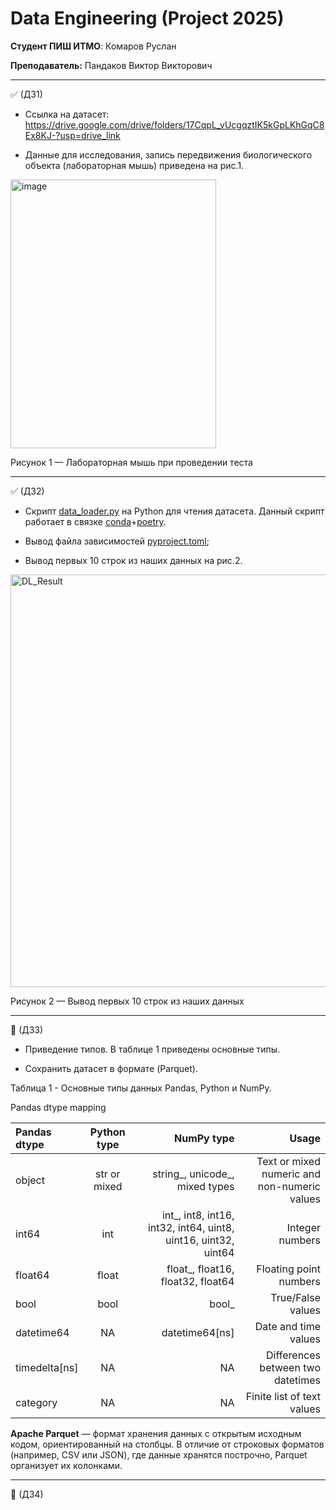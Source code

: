 # **Data Engineering (Project 2025)**

**Студент ПИШ ИТМО**: Комаров Руслан

**Преподаватель:** Пандаков Виктор Викторович
 ____

 :white_check_mark: (ДЗ1) 
 
 - Ссылка на датасет: https://drive.google.com/drive/folders/17CqpL_vUcgqztIK5kGpLKhGqC8Ex8KJ-?usp=drive_link 

 - Данные для исследования, запись передвижения биологического объекта (лабораторная мышь) приведена на рис.1.
<img width="329" height="430" alt="image" src="https://github.com/user-attachments/assets/1f542dbc-c7a1-47f5-954d-73e61a89efba" />
   
Рисунок 1 — Лабораторная мышь при проведении теста
 ____
:white_check_mark: (ДЗ2)

- Скрипт [data_loader.py](https://github.com/Staruslan/data-engineering-2025/blob/main/data_loader.py) на Python для чтения датасета.
Данный скрипт работает в связке [conda](https://docs.conda.io/projects/conda/en/stable/user-guide/tasks/manage-environments.html)+[poetry](https://python-poetry.org/docs/basic-usage/). 


- Вывод файла зависимостей [pyproject.toml](https://github.com/Staruslan/data-engineering-2025/blob/main/pyproject.toml);

- Вывод первых 10 строк из наших данных на рис.2.

<img width="1915" height="660" alt="DL_Result" src="https://github.com/user-attachments/assets/c13ed3d4-ef54-48a0-abe5-a72f1c5fa44d" />


Рисунок 2 — Вывод первых 10 строк из наших данных

____

:black_square_button: (ДЗ3)

- Приведение типов. В таблице 1 приведены основные типы.
  
- Сохранить датасет в формате (Parquet).

Таблица 1 - Основные типы данных  Pandas, Python и NumPy.

Pandas dtype mapping

| Pandas dtype | Python type	   |NumPy type	 |     Usage       |
| :---         |     :---:      |          ---: |         ---: |
| object   |str or mixed     | string_, unicode_, mixed types    |Text or mixed numeric and non-numeric values              |
| int64     | int       |int_, int8, int16, int32, int64, uint8, uint16, uint32, uint64      |Integer numbers              |
| float64     | float       | float_, float16, float32, float64      |	Floating point numbers              |
| bool     | bool       |bool_      |	True/False values              |
| datetime64     | NA       | datetime64[ns]      |Date and time values              |
| timedelta[ns]     | NA       | NA      |Differences between two datetimes              |
| category     | NA       | NA      |	Finite list of text values              |


 **Apache Parquet** — формат хранения данных с открытым исходным кодом, ориентированный на столбцы. В отличие от строковых форматов (например, CSV или JSON), где данные хранятся построчно, Parquet организует их колонками.
____

:black_square_button: (ДЗ4)
